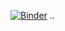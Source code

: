 [![Binder](https://mybinder.org/badge_logo.svg)](https://mybinder.org/v2/gh/lamalex/kmd.git/master)
..
